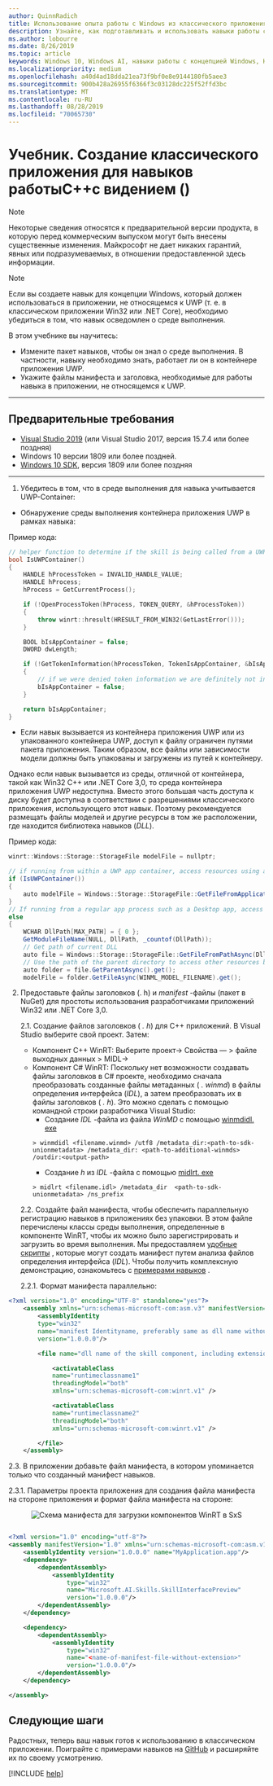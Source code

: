 ```yaml
---
author: QuinnRadich
title: Использование опыта работы с Windows из классического приложения (C++)
description: Узнайте, как подготавливать и использовать навыки работы с Windows в настольном приложении (не UWP).
ms.author: lobourre
ms.date: 8/26/2019
ms.topic: article
keywords: Windows 10, Windows AI, навыки работы с концепцией Windows, Настольный компьютер
ms.localizationpriority: medium
ms.openlocfilehash: a40d4ad18dda21ea73f9bf0e8e9144180fb5aee3
ms.sourcegitcommit: 900b428a26955f6366f3c03128dc225f52ffd3bc
ms.translationtype: MT
ms.contentlocale: ru-RU
ms.lasthandoff: 08/28/2019
ms.locfileid: "70065730"
---
```

# <a name="tutorial-create-a-vision-skill-desktop-application-c"></a>Учебник. Создание классического приложения для навыков работыC++с видением ()

> [!NOTE]
> Некоторые сведения относятся к предварительной версии продукта, в которую перед коммерческим выпуском могут быть внесены существенные изменения. Майкрософт не дает никаких гарантий, явных или подразумеваемых, в отношении предоставленной здесь информации.

> [!NOTE]
> Если вы создаете навык для концепции Windows, который должен использоваться в приложении, не относящемся к UWP (т. е. в классическом приложении Win32 или .NET Core), необходимо убедиться в том, что навык осведомлен о среде выполнения.

В этом учебнике вы научитесь:

- Измените пакет навыков, чтобы он знал о среде выполнения. В частности, навыку необходимо знать, работает ли он в контейнере приложения UWP.
- Укажите файлы манифеста и заголовка, необходимые для работы навыка в приложении, не относящемся к UWP.

---

## <a name="prerequisites"></a>Предварительные требования

- [Visual Studio 2019](https://visualstudio.microsoft.com/downloads/) (или Visual Studio 2017, версия 15.7.4 или более поздняя)
- Windows 10 версии 1809 или более поздней.
- [Windows 10 SDK](https://developer.microsoft.com/windows/downloads/windows-10-sdk), версия 1809 или более поздняя

---

1. Убедитесь в том, что в среде выполнения для навыка учитывается UWP-Container:

- Обнаружение среды выполнения контейнера приложения UWP в рамках навыка:

Пример кода:

```cpp
// helper function to determine if the skill is being called from a UWP app container or not.
bool IsUWPContainer()
{
    HANDLE hProcessToken = INVALID_HANDLE_VALUE;
    HANDLE hProcess;
    hProcess = GetCurrentProcess();

    if (!OpenProcessToken(hProcess, TOKEN_QUERY, &hProcessToken))
    {
        throw winrt::hresult(HRESULT_FROM_WIN32(GetLastError()));
    }

    BOOL bIsAppContainer = false;
    DWORD dwLength;

    if (!GetTokenInformation(hProcessToken, TokenIsAppContainer, &bIsAppContainer, sizeof(bIsAppContainer), &dwLength))
    {
        // if we were denied token information we are definitely not in an app container.
        bIsAppContainer = false;
    }

    return bIsAppContainer;
}
```

- Если навык вызывается из контейнера приложения UWP или из упакованного контейнера UWP, доступ к файлу ограничен путями пакета приложения. Таким образом, все файлы или зависимости модели должны быть упакованы и загружены из путей к контейнеру.

Однако если навык вызывается из среды, отличной от контейнера, такой как Win32 C++ или .NET Core 3,0, то среда контейнера приложения UWP недоступна. Вместо этого большая часть доступа к диску будет доступна в соответствии с разрешениями классического приложения, использующего этот навык. Поэтому рекомендуется размещать файлы моделей и другие ресурсы в том же расположении, где находится библиотека навыков (*DLL*).

Пример кода:

```csharp
winrt::Windows::Storage::StorageFile modelFile = nullptr;

// if running from within a UWP app container, access resources using a URI relative to its path
if (IsUWPContainer())
{
    auto modelFile = Windows::Storage::StorageFile::GetFileFromApplicationUriAsync(Windows::Foundation::Uri(L"ms-appx:///Contoso.FaceSentimentAnalyzer/" + WINML_MODEL_FILENAME)).get();
}
// If running from a regular app process such as a Desktop app, access resources using the full system path
else
{
    WCHAR DllPath[MAX_PATH] = { 0 };
    GetModuleFileName(NULL, DllPath, _countof(DllPath));
    // Get path of current DLL
    auto file = Windows::Storage::StorageFile::GetFileFromPathAsync(DllPath).get();
    // Use the path of the parent directory to access other resources bundled with the DLL
    auto folder = file.GetParentAsync().get();
    modelFile = folder.GetFileAsync(WINML_MODEL_FILENAME).get();
```

2. Предоставьте файлы заголовков (. h) и *manifest* -файлы (пакет в NuGet) для простоты использования разработчиками приложений Win32 или .NET Core 3,0.

    2.1. Создание файлов заголовков ( *. h*) для C++ приложений.
В Visual Studio выберите свой проект. Затем:
    - Компонент C++ WinRT: Выберите проект-> Свойства — > файле выходных данных > MIDL->
    - Компонент C# WinRT: Поскольку нет возможности создавать файлы заголовков в C# проекте, необходимо сначала преобразовать созданные файлы метаданных ( *. winmd*) в файлы определения интерфейса (*IDL*), а затем преобразовать их в файлы заголовков ( *. h*). Это можно сделать с помощью командной строки разработчика Visual Studio:
      - Создание *IDL* -файла из файла *WinMD* с помощью [winmdidl. exe](https://docs.microsoft.com/cpp/cppcx/wrl/use-winmdidl-and-midlrt-to-create-h-files-from-windows-metadata?view=vs-2019)
      ```
      > winmdidl <filename.winmd> /utf8 /metadata_dir:<path-to-sdk-unionmetadata> /metadata_dir: <path-to-additional-winmds> /outdir:<output-path>
      ```
      - Создание *h* из *IDL* -файла с помощью [midlrt. exe](https://docs.microsoft.com/windows/win32/midl/midlrt-and-windows-runtime-components)
      ```
      > midlrt <filename.idl> /metadata_dir  <path-to-sdk-unionmetadata> /ns_prefix
      ```

    2.2. Создайте файл манифеста, чтобы обеспечить параллельную регистрацию навыков в приложениях без упаковки. В этом файле перечислены классы среды выполнения, определенные в компоненте WinRT, чтобы их можно было зарегистрировать и загрузить во время выполнения. Мы предоставляем [удобные скрипты](https://github.com/microsoft/WindowsVisionSkillsPreview/blob/master/samples/Scripts/genSxSManifest.ps1) , которые могут создать манифест путем анализа файлов определения интерфейса (*IDL*). Чтобы получить комплексную демонстрацию, ознакомьтесь с [примерами навыков](https://github.com/microsoft/WindowsVisionSkillsPreview/tree/master/samples/SentimentAnalyzerCustomSkill) .


    2.2.1. Формат манифеста параллельно:

```xml
<?xml version="1.0" encoding="UTF-8" standalone="yes"?>
    <assembly xmlns="urn:schemas-microsoft-com:asm.v3" manifestVersion="1.0">
        <assemblyIdentity
        type="win32"
        name="manifest Identityname, preferably same as dll name without extension and same as filename of this manifest"
        version="1.0.0.0"/>

        <file name="dll name of the skill component, including extension">

            <activatableClass
            name="runtimeclassname1"
            threadingModel="both"
            xmlns="urn:schemas-microsoft-com:winrt.v1" />

            <activatableClass
            name="runtimeclassname2"
            threadingModel="both"
            xmlns="urn:schemas-microsoft-com:winrt.v1" />

        </file>
    </assembly>
```

2.3. В приложении добавьте файл манифеста, в котором упоминается только что созданный манифест навыков.

2.3.1. Параметры проекта приложения для создания файла манифеста на стороне приложения и формат файла манифеста на стороне:
<div style="text-align:center" markdown="1">

![Схема манифеста для загрузки компонентов WinRT в SxS](../images/vision-skills-manifest.png)

</div>

```xml

<?xml version="1.0" encoding="utf-8"?>
<assembly manifestVersion="1.0" xmlns="urn:schemas-microsoft-com:asm.v1">
    <assemblyIdentity version="1.0.0.0" name="MyApplication.app"/>
    <dependency>
        <dependentAssembly>
            <assemblyIdentity
                type="win32"
                name="Microsoft.AI.Skills.SkillInterfacePreview"
                version="1.0.0.0"/>
        </dependentAssembly>
    </dependency>

    <dependency>
        <dependentAssembly>
            <assemblyIdentity
                type="win32"
                name="<name-of-manifest-file-without-extension>"
                version="1.0.0.0"/>
        </dependentAssembly>
    </dependency>

</assembly>
```

## <a name="next-steps"></a>Следующие шаги

Радостных, теперь ваш навык готов к использованию в классическом приложении. Поиграйте с примерами навыков на [GitHub](https://github.com/microsoft/WindowsVisionSkillsPreview/tree/master/samples) и расширяйте их по своему усмотрению.

[!INCLUDE [help](../includes/get-help-vision.md)]
